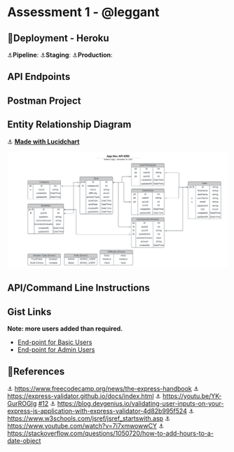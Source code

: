 # Assessment 1 - @leggant
## :rocket:Deployment - Heroku 
:anchor:__Pipeline__: 
:anchor:__Staging__: 
:anchor:__Production__: 
## API Endpoints
## Postman Project
## Entity Relationship Diagram
:anchor: __[Made with Lucidchart](https://lucid.app/lucidchart/d03c09c4-e9c0-4f14-bf42-dceaf7a4e0d8/edit?viewport_loc=-354%2C156%2C3162%2C1102%2C0_0&invitationId=inv_c9acfca4-7f84-4762-87a2-5b0f96bca0ea)__
<p>
  <img src="./docs/imgs/App_Dev_API_ERD.png?raw=true" width="850" title="hover text">
</p>

## API/Command Line Instructions
## Gist Links
__Note: more users added than required.__
- [End-point for Basic Users](https://gist.github.com/leggant/0bba24ff5402123c0a1301df853c5541)
- [End-point for Admin Users](https://gist.github.com/leggant/55140b7528dae48661395db873568dfe)
## :bookmark_tabs:References 	
:anchor: https://www.freecodecamp.org/news/the-express-handbook
:anchor: https://express-validator.github.io/docs/index.html
:anchor: https://youtu.be/YK-GurROGIg [#12](https://github.com/otago-polytechnic-bit-courses/assessment-1-node-js-restful-api-leggant/issues/12)
:anchor: https://blog.devgenius.io/validating-user-inputs-on-your-express-js-application-with-express-validator-4d82b995f524
:anchor: https://www.w3schools.com/jsref/jsref_startswith.asp
:anchor: https://www.youtube.com/watch?v=7i7xmwowwCY
:anchor: https://stackoverflow.com/questions/1050720/how-to-add-hours-to-a-date-object